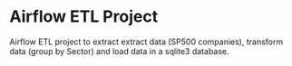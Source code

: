 # Airflow ETL Project

Airflow ETL project to extract extract data (SP500 companies), transform data (group by Sector) and load data in a sqlite3 database. 


